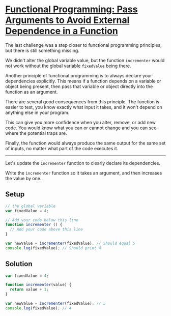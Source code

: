 # [Functional Programming: Pass Arguments to Avoid External Dependence in a Function](https://learn.freecodecamp.org/javascript-algorithms-and-data-structures/functional-programming/pass-arguments-to-avoid-external-dependence-in-a-function)

The last challenge was a step closer to functional programming principles, but there is still something missing.

We didn't alter the global variable value, but the function `incrementer` would not work without the global variable `fixedValue` being there.

Another principle of functional programming is to always declare your dependencies explicitly. This means if a function depends on a variable or object being present, then pass that variable or object directly into the function as an argument.

There are several good consequences from this principle. The function is easier to test, you know exactly what input it takes, and it won't depend on anything else in your program.

This can give you more confidence when you alter, remove, or add new code. You would know what you can or cannot change and you can see where the potential traps are.

Finally, the function would always produce the same output for the same set of inputs, no matter what part of the code executes it.

---

Let's update the `incrementer` function to clearly declare its dependencies.

Write the `incrementer` function so it takes an argument, and then increases the value by one.

## Setup
```js
// the global variable
var fixedValue = 4;

// Add your code below this line
function incrementer () {
  // Add your code above this line
}

var newValue = incrementer(fixedValue); // Should equal 5
console.log(fixedValue); // Should print 4
```

## Solution
```js
var fixedValue = 4;

function incrementer(value) {
  return value + 1;
}

var newValue = incrementer(fixedValue); // 5
console.log(fixedValue); // 4
```